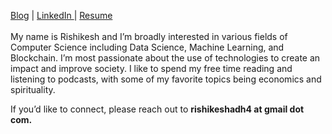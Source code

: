 <a href = 'https://rishikeshyadav.me/'>Blog</a> | <a href = 'https://www.linkedin.com/in/rishikesh-y-0194b0336/'> LinkedIn </a> | <a href = 'https://docs.google.com/document/d/1mfdScMlu2IWVU3XLqmeEY6xTPXxdbjam/edit?usp=sharing&ouid=114659337086418062212&rtpof=true&sd=true'>Resume</a>
<br>
<br>
My name is Rishikesh and I’m broadly interested in various fields of Computer Science including Data Science, Machine Learning, and Blockchain. I’m most passionate about the use of technologies to create an impact and improve society. I like to spend my free time reading and listening to podcasts, with some of my favorite topics being economics and spirituality.

If you’d like to connect, please reach out to <a><b>rishikeshadh4 at gmail dot com.</b></a>
